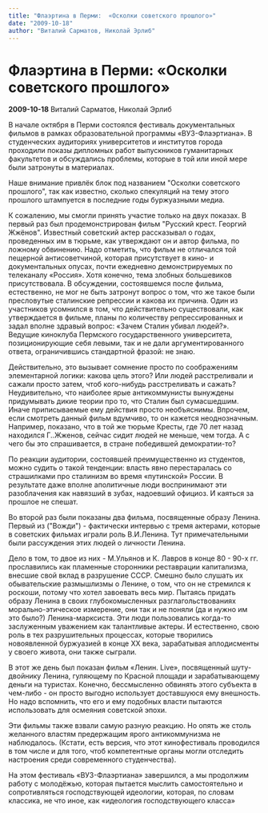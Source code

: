 ```yaml
---
title: "Флаэртина в Перми:  «Осколки советского прошлого»"
date: "2009-10-18"
author: "Виталий Сарматов, Николай Эрлиб"
---
```


# Флаэртина в Перми:  «Осколки советского прошлого»

**2009-10-18** Виталий Сарматов, Николай Эрлиб

В начале октября в Перми состоялся фестиваль документальных фильмов в рамках образовательной программы «ВУЗ-Флаэртиана». В студенческих аудиториях университетов и институтов города проходили показы дипломных работ выпускников гуманитарных факультетов и обсуждались проблемы, которые в той или иной мере были затронуты в материалах.

Наше внимание привлёк блок под названием "Осколки советского прошлого", так как известно, сколько спекуляций на тему этого прошлого штампуется в последние годы буржуазными медиа.

К сожалению, мы смогли принять участие только на двух показах. В первый раз был продемонстрирован фильм "Русский крест. Георгий Жжёнов". Известный советский актер рассказывал о годах, проведенных им в тюрьме, как утверждают он и автор фильма, по ложному обвинению. Надо отметить, что фильм не отличался той пещерной антисоветчиной, которая присутствует в кино- и документальных опусах, почти ежедневно демонстрируемых по телеканалу «Россия». Хотя конечно, тема злобных большевиков присутствовала. В обсуждении, состоявшемся после фильма, естественно, не мог не быть затронут вопрос о том, что же такое были пресловутые сталинские репрессии и какова их причина. Один из участников усомнился в том, что действительно существовали, как утверждается в фильме, планы по количеству репрессированных и задал вполне здравый вопрос: «Зачем Сталин убивал людей?». Ведущие киноклуба Пермского государственного университета, позиционирующие себя левыми, так и не дали аргументированного ответа, ограничившись стандартной фразой: не знаю.

Действительно, это вызывает сомнение просто по соображениям элементарной логики: какова цель этого? Или людей расстреливали и сажали просто затем, чтоб кого-нибудь расстреливать и сажать? Неудивительно, что наиболее ярые антикоммунисты вынуждены придумывать дикие теории про то, что Сталин был сумасшедшим. Иначе приписываемые ему действия просто необъяснимы. Впрочем, если смотреть данный фильм вдумчиво, то он кажется неоднозначным. Например, показано, что в той же тюрьме Кресты, где 70 лет назад находился Г..Жженов, сейчас сидит людей не меньше, чем тогда. А с чего бы это спрашивается, в стране победившей демократии-то?

По реакции аудитории, состоявшей преимущественно из студентов, можно судить о такой тенденции: власть явно перестаралась со страшилками про сталинизм во время «путинской» России. В результате даже вполне аполитичные люди воспринимают эти разоблачения как навязший в зубах, надоевший официоз. И каяться за прошлое не спешат.

Во второй раз были показаны два фильма, посвященные образу Ленина. Первый из ("Вожди") - фактически интервью с тремя актерами, которые в советских фильмах играли роль В.И.Ленина. Тут примечательными были рассуждения этих людей о личности Ленина.

Дело в том, то двое из них - М.Ульянов и К. Лавров в конце 80 - 90-х гг. прославились как пламенные сторонники реставрации капитализма, внесшие свой вклад в разрушение СССР. Смешно было слушать их обывательские размышлизмы о Ленине, о том, что он не стремился к роскоши, потому что хотел завоевать весь мир. Пытаясь придать образу Ленина в своих глубокомысленных разглагольствованиях морально-этическое измерение, они так и не поняли (да и нужно им это было?) Ленина-марксиста. Эти люди пользовались когда-то заслуженным уважением как талантливые актеры. И естественно, свою роль в тех разрушительных процессах, которые творились новоявленной буржуазией в конце XX века, зарабатывая аплодисменты у своего живота, они также сыграли.

В этот же день был показан фильм «Ленин. Live», посвященный шуту-двойнику Ленина, гуляющему по Красной площади и зарабатывающему деньги на туристах. Конечно, бессмысленно обвинять этого субъекта в чем-либо - он просто выгодно использует доставшуюся ему внешность. Но надо вспомнить, что его и ему подобных власти пытаются использовать для осмеяния советской эпохи.

Эти фильмы также взвали самую разную реакцию. Но опять же столь желанного властям предержащим ярого антикоммунизма не наблюдалось. (Кстати, есть версия, что этот кинофестиваль проводился в том числе и для того, чтоб компетентные органы могли отследить настроения среди современного студенчества).

На этом фестиваль «ВУЗ-Флаэртиана» завершился, а мы продолжим работу с молодёжью, которая пытается мыслить самостоятельно и сопротивляться господствующей идеологии, которая, по словам классика, не что иное, как «идеология господствующего класса»